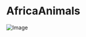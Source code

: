 # AfricaAnimals
![Image](https://user-images.githubusercontent.com/86624629/126113182-266aafe0-4786-46df-8e72-fe2966b14d8e.png)
